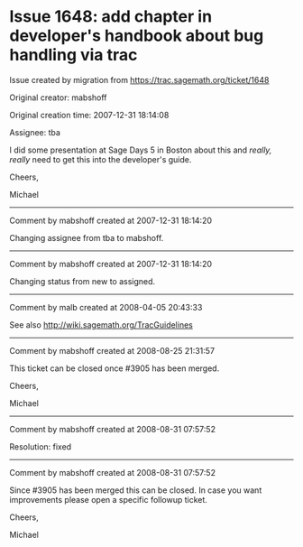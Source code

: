 # Issue 1648: add chapter in developer's handbook about bug handling via trac

Issue created by migration from https://trac.sagemath.org/ticket/1648

Original creator: mabshoff

Original creation time: 2007-12-31 18:14:08

Assignee: tba

I did some presentation at Sage Days 5 in Boston about this and *really, really* need to get this into the developer's guide.

Cheers,

Michael


---

Comment by mabshoff created at 2007-12-31 18:14:20

Changing assignee from tba to mabshoff.


---

Comment by mabshoff created at 2007-12-31 18:14:20

Changing status from new to assigned.


---

Comment by malb created at 2008-04-05 20:43:33

See also http://wiki.sagemath.org/TracGuidelines


---

Comment by mabshoff created at 2008-08-25 21:31:57

This ticket can be closed once #3905 has been merged.

Cheers,

Michael


---

Comment by mabshoff created at 2008-08-31 07:57:52

Resolution: fixed


---

Comment by mabshoff created at 2008-08-31 07:57:52

Since #3905 has been merged this can be closed. In case you want improvements please open a specific followup ticket.

Cheers,

Michael
